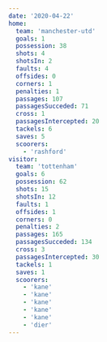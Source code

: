 ```yaml
---
date: '2020-04-22'
home:
  team: 'manchester-utd'
  goals: 1
  possession: 38
  shots: 4
  shotsIn: 2
  faults: 4
  offsides: 0
  corners: 1
  penalties: 1
  passages: 107
  passagesSucceded: 71
  cross: 1
  passagesIntercepted: 20
  tackels: 6
  saves: 5
  scoorers:
    - 'rashford'
visitor:
  team: 'tottenham'
  goals: 6
  possession: 62
  shots: 15
  shotsIn: 12
  faults: 1
  offsides: 1
  corners: 0
  penalties: 2
  passages: 165
  passagesSucceded: 134
  cross: 3
  passagesIntercepted: 30
  tackels: 1
  saves: 1
  scoorers:
    - 'kane'
    - 'kane'
    - 'kane'
    - 'kane'
    - 'kane'
    - 'dier'
---
```

